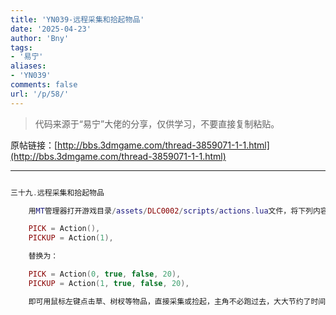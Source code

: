 ```yaml
---
title: 'YN039-远程采集和拾起物品'
date: '2025-04-23'
author: 'Bny'
tags:
- '易宁'
aliases:
- 'YN039'
comments: false
url: '/p/58/'
---
```


> 代码来源于“易宁”大佬的分享，仅供学习，不要直接复制粘贴。

原帖链接：[http://bbs.3dmgame.com/thread-3859071-1-1.html](http://bbs.3dmgame.com/thread-3859071-1-1.html)

---

```lua  

三十九.远程采集和拾起物品

	用MT管理器打开游戏目录/assets/DLC0002/scripts/actions.lua文件，将下列内容：

	PICK = Action(),
	PICKUP = Action(1),

	替换为：

	PICK = Action(0, true, false, 20),
	PICKUP = Action(1, true, false, 20),

	即可用鼠标左键点击草、树杈等物品，直接采集或捡起，主角不必跑过去，大大节约了时间

```  

